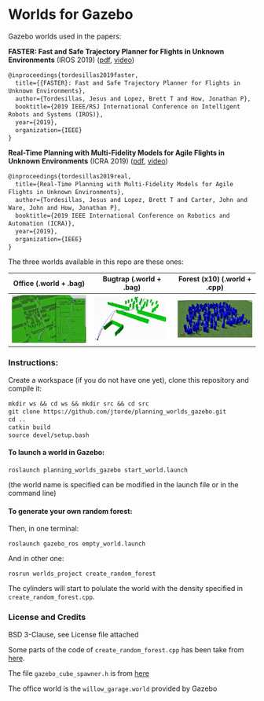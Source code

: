 
# Worlds for Gazebo #

Gazebo worlds used in the papers:

**FASTER: Fast and Safe Trajectory Planner for Flights in Unknown Environments** (IROS 2019) ([pdf](https://arxiv.org/abs/1903.03558), [video](https://www.youtube.com/watch?v=gwV0YRs5IWs))

```
@inproceedings{tordesillas2019faster,
  title={{FASTER}: Fast and Safe Trajectory Planner for Flights in Unknown Environments},
  author={Tordesillas, Jesus and Lopez, Brett T and How, Jonathan P},
  booktitle={2019 IEEE/RSJ International Conference on Intelligent Robots and Systems (IROS)},
  year={2019},
  organization={IEEE}
}

```

**Real-Time Planning with Multi-Fidelity Models for Agile Flights in Unknown Environments** (ICRA 2019) ([pdf](https://arxiv.org/abs/1810.01035), [video](https://www.youtube.com/watch?v=E4V2_B8x-UI))

```
@inproceedings{tordesillas2019real,
  title={Real-Time Planning with Multi-Fidelity Models for Agile Flights in Unknown Environments},
  author={Tordesillas, Jesus and Lopez, Brett T and Carter, John and Ware, John and How, Jonathan P},
  booktitle={2019 IEEE International Conference on Robotics and Automation (ICRA)},
  year={2019},
  organization={IEEE}
}
```

The three worlds available in this repo are these ones:


Office (.world + .bag)     |  Bugtrap (.world + .bag)  |  Forest (x10) (.world + .cpp)
:-------------------------:|:-------------------------:|:-------------------------:
![](./imgs/office.png)     |  ![](./imgs/bugtrap.png)  |  ![](./imgs/forest.png) 

### Instructions:
Create a workspace (if you do not have one yet), clone this repository and compile it:
```
mkdir ws && cd ws && mkdir src && cd src
git clone https://github.com/jtorde/planning_worlds_gazebo.git
cd ..
catkin build
source devel/setup.bash 
```
#### To launch a world in Gazebo:
```
roslaunch planning_worlds_gazebo start_world.launch
```
(the world name is specified can be modified in the launch file or in the command line)

#### To generate your own random forest:
Then, in one terminal:
```
roslaunch gazebo_ros empty_world.launch
```
And in other one:
```
rosrun worlds_project create_random_forest
```

The cylinders will start to polulate the world with the density specified in `create_random_forest.cpp`.



### License and Credits
BSD 3-Clause, see License file attached

Some parts of the code of `create_random_forest.cpp` has been take from [here](https://github.com/ethz-asl/mav_voxblox_planning/blob/master/mav_planning_benchmark/src/local_planning_benchmark.cpp).

The file `gazebo_cube_spawner.h` is from [here](https://github.com/JenniferBuehler/gazebo-pkgs/blob/master/gazebo_test_tools/include/gazebo_test_tools/gazebo_cube_spawner.h)

The office world is the `willow_garage.world` provided by Gazebo
